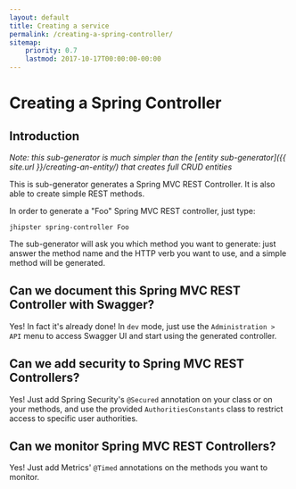 ```yaml
---
layout: default
title: Creating a service
permalink: /creating-a-spring-controller/
sitemap:
    priority: 0.7
    lastmod: 2017-10-17T00:00:00-00:00
---
```


# <i class="fa fa-bolt"></i> Creating a Spring Controller

## Introduction

_Note: this sub-generator is much simpler than the [entity sub-generator]({{ site.url }}/creating-an-entity/) that creates full CRUD entities_

This is sub-generator generates a Spring MVC REST Controller. It is also able to create simple REST methods.

In order to generate a "Foo" Spring MVC REST controller, just type:

`jhipster spring-controller Foo`

The sub-generator will ask you which method you want to generate: just answer the method name and the HTTP verb you want to use, and a simple method will be generated.

## Can we document this Spring MVC REST Controller with Swagger?

Yes! In fact it's already done! In `dev` mode, just use the `Administration > API` menu to access Swagger UI and start using the generated controller.

## Can we add security to Spring MVC REST Controllers?

Yes! Just add Spring Security's `@Secured` annotation on your class or on your methods, and use the provided `AuthoritiesConstants` class to restrict access to specific user authorities.

## Can we monitor Spring MVC REST Controllers?

Yes! Just add Metrics' `@Timed` annotations on the methods you want to monitor.
